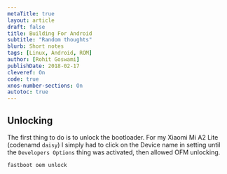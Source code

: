 ```yaml
---
metaTitle: true
layout: article
draft: false
title: Building For Android
subtitle: "Random thoughts"
blurb: Short notes
tags: [Linux, Android, ROM]
author: [Rohit Goswami]
publishDate: 2018-02-17
cleveref: On
code: true
xnos-number-sections: On
autotoc: true
---
```


## Unlocking

The first thing to do is to unlock the bootloader. For my Xiaomi Mi A2 Lite
(codenamd `daisy`) I simply had to click on the Device name in setting until the
`Developers Options` thing was activated, then allowed OFM unlocking.

```bash
fastboot oem unlock
```
